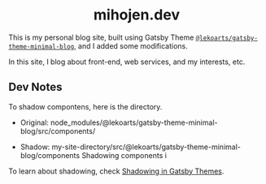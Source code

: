 <h1 align="center">
  mihojen.dev
</h1>

This is my personal blog site, built using Gatsby Theme [`@lekoarts/gatsby-theme-minimal-blog`](https://github.com/LekoArts/gatsby-themes/tree/main/themes/gatsby-theme-minimal-blog), and I added some modifications.

In this site, I blog about front-end, web services, and my interests, etc.

## Dev Notes
To shadow compontens, here is the directory.

- Original: node_modules/@lekoarts/gatsby-theme-minimal-blog/src/components/

- Shadow: my-site-directory/src/@lekoarts/gatsby-theme-minimal-blog/components
Shadowing components i

To learn about shadowing, check [Shadowing in Gatsby Themes](https://www.gatsbyjs.com/docs/how-to/plugins-and-themes/shadowing/).